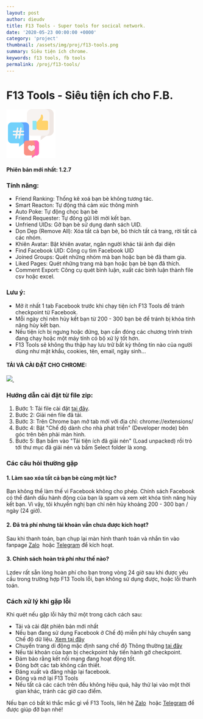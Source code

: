 ```yaml
---
layout: post
author: dieudv
title: F13 Tools - Super tools for socical network.
date: '2020-05-23 00:00:00 +0000'
category: 'project'
thumbnail: /assets/img/proj/f13-tools.png
summary: Siêu tiện ích chrome.
keywords: f13 tools, fb tools
permalink: /proj/f13-tools/
---
```

F13 Tools - Siêu tiện ích cho F.B.
==================================

![F13 Tools](/assets/img/proj/f13-tools.png)

#### Phiên bản mới nhất: 1.2.7

### Tính năng:

-   Friend Ranking: Thống kê xoá bạn bè không tương tác.
-   Smart Reacton: Tự động thả cảm xúc thông minh
-   Auto Poke: Tự động chọc bạn bè
-   Friend Requester: Tự đông gửi lời mời kết bạn.
-   Unfriend UIDs: Gỡ bạn bè sử dụng danh sách UID.
-   Dọn Dẹp (Remove All): Xóa tất cả bạn bè, bỏ thích tất cả trang, rời tất cả các nhóm.
-   Khiên Avatar: Bật khiên avatar, ngăn người khác tải ảnh đại diện
-   Find Facebook UID: Công cụ tìm Facebook UID
-   Joined Groups: Quét những nhóm mà bạn hoặc bạn bè đã tham gia.
-   Liked Pages: Quét những trang mà bạn hoặc bạn bè bạn đã thích.
-   Comment Export: Công cụ quét bình luận, xuất các bình luận thành file csv hoặc excel.

### Lưu ý:

-   Mở ít nhất 1 tab Facebook trước khi chạy tiện ích F13 Tools để tránh checkpoint từ Facebook.
-   Mỗi ngày chỉ nên hủy kết bạn từ 200 - 300 bạn bè để tránh bị khóa tính năng hủy kết bạn.
-   Nếu tiện ích bị ngưng hoặc đứng, bạn cần đóng các chương trình trình đang chạy hoặc một máy tính có bộ xử lý tốt hơn.
-   F13 Tools sẽ không thu thập hay lưu trữ bất kỳ thông tin nào của người dùng như mật khẩu, cookies, tên, email, ngày sinh...

#### TẢI VÀ CÀI ĐẶT CHO CHROME:

[![](https://www.google.com/chrome/static/images/chrome-logo.svg) ](https://lzdev.org/media/crx/f13x-1.2.7.zip)   

### Hướng dẫn cài đặt từ file zip:

1.  Bước 1: Tải file cài đặt [tại đây](https://lzdev.org/media/crx/f13x-1.2.7.zip).
2.  Bước 2: Giải nén file đã tải.
3.  Bước 3: Trên Chrome bạn mở tab mới với địa chỉ: chrome://extensions/
4.  Bước 4: Bật "Chế độ dành cho nhà phát triển" (Developer mode) bên góc trên bên phải màn hình.
5.  Bước 5: Bạn bấm vào "Tải tiện ích đã giải nén" (Load unpacked) rồi trỏ tới thư mục đã giải nén và bấm Select folder là xong.

### Các câu hỏi thường gặp

#### 1\. Làm sao xóa tất cả bạn bè cùng một lúc?

Bạn không thể làm thế vì Facebook không cho phép. Chính sách Facebook có thể đánh dấu hành động của bạn là spam và xem xét khóa tính năng hủy kết bạn. Vì vậy, tôi khuyến nghị bạn chỉ nên hủy khoảng 200 - 300 bạn / ngày (24 giờ).

#### 2\. Đã trả phí nhưng tài khoản vẫn chưa được kích hoạt?

Sau khi thanh toán, bạn chụp lại màn hình thanh toán và nhắn tin vào fanpage [Zalo](https://zalo.me/dieudev)  hoặc [Telegram](https://t.me/f13tools) để kích hoạt.

#### 3\. Chính sách hoàn trả phí như thế nào?

Lzdev rất sẵn lòng hoàn phí cho bạn trong vòng 24 giờ sau khi được yêu cầu trong trường hợp F13 Tools lỗi, bạn không sử dụng được, hoặc lỗi thanh toán.

### Cách xử lý khi gặp lỗi

Khi quét nếu gặp lỗi hãy thử một trong cách cách sau:

-   Tải và cài đặt phiên bản mới nhất
-   Nếu bạn đang sử dụng Facebook ở Chế độ miễn phí hãy chuyển sang Chế độ dữ liệu. [Xem tại đây](https://mobile.facebook.com/mobile/zero/carrier_page/education_page/)
-   Chuyển trang di động mặc định sang chế độ Thông thường [tại đây](https://m.facebook.com/settings/site/?ref_component=mbasic_footer&ref_page=MSettingsController&refid=70)
-   Nếu tài khoản của bạn bị checkpoint hãy tiến hành gỡ checkpoint.
-   Đảm bảo rằng kết nối mạng đang hoạt động tốt.
-   Đóng bớt các tab không cần thiết.
-   Đăng xuất và đăng nhập lại facebook.
-   Đóng và mở lại F13 Tools
-   Nếu tất cả các cách trên đều không hiệu quả, hãy thử lại vào một thời gian khác, tránh các giờ cao điểm.

Nếu bạn có bất kì thắc mắc gì về F13 Tools, liên hệ [Zalo](https://zalo.me/g/nnckmc504)  hoặc [Telegram](https://t.me/f13tools) để được giúp đỡ bạn nhé!